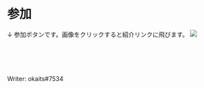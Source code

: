 # 参加
↓ 参加ボタンです。画像をクリックすると紹介リンクに飛びます。
<a href="https://discord.gg/UndcsFZCfX"><img src="https://tse1.mm.bing.net/th?id=OIP.b30E2Mk5afIMv_n7PgiKgwHaCY"></a>
<br><br><br><br><br><br>
Writer: okaits#7534
